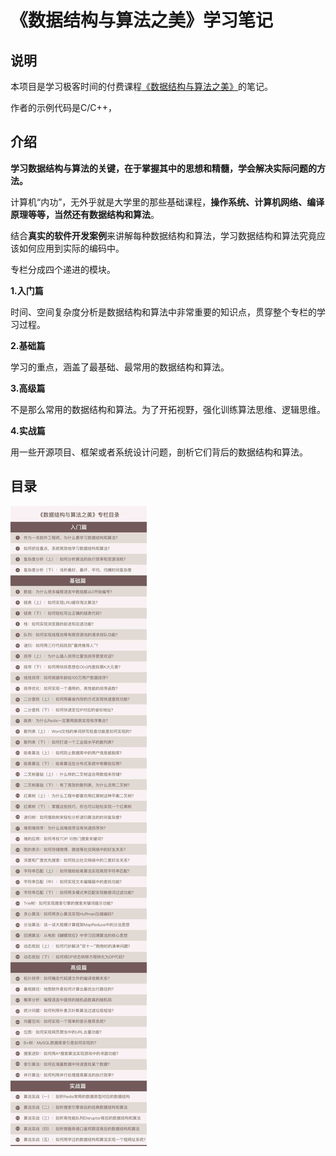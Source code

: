 # 《数据结构与算法之美》学习笔记




## 说明

本项目是学习极客时间的付费课程[《数据结构与算法之美》](https://time.geekbang.org/column/intro/126)的笔记。

作者的示例代码是C/C++，

## 介绍

**学习数据结构与算法的关键，在于掌握其中的思想和精髓，学会解决实际问题的方法。**

计算机“内功”，无外乎就是大学里的那些基础课程，**操作系统、计算机网络、编译原理等等，当然还有数据结构和算法**。

结合**真实的软件开发案例**来讲解每种数据结构和算法，学习数据结构和算法究竟应该如何应用到实际的编码中。

专栏分成四个递进的模块。

**1.入门篇**

时间、空间复杂度分析是数据结构和算法中非常重要的知识点，贯穿整个专栏的学习过程。 

**2.基础篇**

学习的重点，涵盖了最基础、最常用的数据结构和算法。 

**3.高级篇**

不是那么常用的数据结构和算法。为了开拓视野，强化训练算法思维、逻辑思维。 

**4.实战篇**

用一些开源项目、框架或者系统设计问题，剖析它们背后的数据结构和算法。 



## 目录



![](images/SJJG+SFZM-0.jpg)